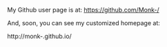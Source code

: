 My Github user page is at: 
https://github.com/Monk-/

And, soon, you can see my customized homepage at:

http://monk-.github.io/
